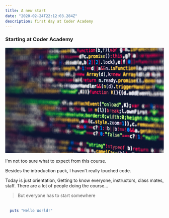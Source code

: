 ```yaml
---
title: A new start
date: "2020-02-24T22:12:03.284Z"
description: first day at Coder Academy
---
```


### Starting at Coder Academy ###

![Stock Image of Code](./pexels-markus-spiske-2004161.jpg)

I'm not too sure what to expect from this course. 

Besides the introduction pack, I haven't really touched code.

Today is just orientation, Getting to know everyone, instructors, class mates, staff. There are a lot of people doing the course... 

> But everyone has to start somewhere



<!-- ![Chinese Salty Egg](./salty_egg.jpg) -->

<!-- ![alt](local route to image) can also be used for links -->

<!-- > used for italicised text -->

```rb
  
  puts "Hello World!"

```
